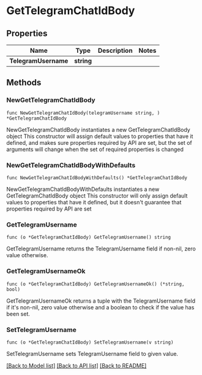 # GetTelegramChatIdBody

## Properties

Name | Type | Description | Notes
------------ | ------------- | ------------- | -------------
**TelegramUsername** | **string** |  | 

## Methods

### NewGetTelegramChatIdBody

`func NewGetTelegramChatIdBody(telegramUsername string, ) *GetTelegramChatIdBody`

NewGetTelegramChatIdBody instantiates a new GetTelegramChatIdBody object
This constructor will assign default values to properties that have it defined,
and makes sure properties required by API are set, but the set of arguments
will change when the set of required properties is changed

### NewGetTelegramChatIdBodyWithDefaults

`func NewGetTelegramChatIdBodyWithDefaults() *GetTelegramChatIdBody`

NewGetTelegramChatIdBodyWithDefaults instantiates a new GetTelegramChatIdBody object
This constructor will only assign default values to properties that have it defined,
but it doesn't guarantee that properties required by API are set

### GetTelegramUsername

`func (o *GetTelegramChatIdBody) GetTelegramUsername() string`

GetTelegramUsername returns the TelegramUsername field if non-nil, zero value otherwise.

### GetTelegramUsernameOk

`func (o *GetTelegramChatIdBody) GetTelegramUsernameOk() (*string, bool)`

GetTelegramUsernameOk returns a tuple with the TelegramUsername field if it's non-nil, zero value otherwise
and a boolean to check if the value has been set.

### SetTelegramUsername

`func (o *GetTelegramChatIdBody) SetTelegramUsername(v string)`

SetTelegramUsername sets TelegramUsername field to given value.



[[Back to Model list]](../README.md#documentation-for-models) [[Back to API list]](../README.md#documentation-for-api-endpoints) [[Back to README]](../README.md)


